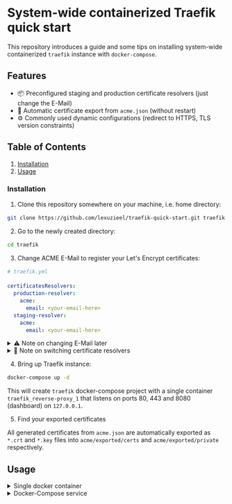 # System-wide containerized Traefik quick start

This repository introduces a guide and some tips on installing system-wide
containerized `traefik` instance with `docker-compose`.

## Features

- 📦 Preconfigured staging and production certificate resolvers (just change the E-Mail)
- 📄 Automatic certificate export from `acme.json` (without restart)
- ⚙️ Commonly used dynamic configurations (redirect to HTTPS, TLS version constraints)

## Table of Contents

1. [Installation](#installation)
1. [Usage](#usage)

### Installation

1. Clone this repository somewhere on your machine, i.e. home directory:

```bash
git clone https://github.com/lexuzieel/traefik-quick-start.git traefik
```

2. Go to the newly created directory:

```bash
cd traefik
```

3. Change ACME E-Mail to register your Let's Encrypt certificates:

```yaml
# traefik.yml

certificatesResolvers:
  production-resolver:
    acme:
      email: <your-email-here>
  staging-resolver:
    acme:
      email: <your-email-here>
```

<details>
  <summary>⚠️ Note on changing E-Mail later</summary>

> Your specified E-Mail will be used to register an account on the first usage by
> a [certificate resolver specified for a router](https://doc.traefik.io/traefik/routing/routers/#certresolver)
> and will be stored in `acme/acme.json`.
> If you will later want to change the E-Mail you will have to
> remove `acme.json` file. Since it is most likely that it will be created by 
> the container and will be owned by root, you will have to use `sudo`:
> ```
> sudo rm acme/acme.json
> ```

</details>

<details>
  <summary>🐛 Note on switching certificate resolvers</summary>

> There is currently a [bug with Traefik](https://github.com/traefik/traefik/issues/8633)
> that prevents switching between resolvers. If you have an already issued
> certificate by `staging-resolver` you first have to change your service's router
> [certresolver](https://doc.traefik.io/traefik/routing/routers/#certresolver)
> parameter to `production-resolver` and then **remove acme.json file**.

</details>

4. Bring up Traefik instance:

```bash
docker-compose up -d
```

This will create `traefik` docker-compose project with a single container
`traefik_reverse-proxy_1` that listens on ports 80, 443 and 8080 (dashboard) on
`127.0.0.1`.

5. Find your exported certificates

All generated certificates from `acme.json` are automatically exported as `*.crt` and `*.key` files
into `acme/exported/certs` and `acme/exported/private` respectively.

## Usage

<details>
  <summary>Single docker container</summary>

After bringing up an instance of `traefik`, it will 
[automatically watch](https://doc.traefik.io/traefik/getting-started/concepts/#auto-service-discovery) 
for new containers on your system. In order to tell `traefik` to create a 
route to your container, simply
[annotate it](https://doc.traefik.io/traefik/providers/docker):

```bash
docker run --rm \
-l 'traefik.enable=true' \
-l 'traefik.http.routers.nginx-example.rule=Host("nginx.example.localhost")' \
-l 'traefik.http.routers.nginx-example.entrypoints=web' \
-l 'traefik.http.services.nginx-example.loadbalancer.server.port=80' \
-l 'traefik.docker.network=traefik_overlay' \
--network traefik_overlay \
nginx
```

> Pay close attention to the `--network` parameter. In order for the Traefik to
> "see" this container they have to be connected to the same network, since
> originally containers reside in different networks and cannot access each
> other.

Now you can access your container at http://nginx.example.localhost:

![nginx example](docs/nginx-example.png)

</details>

<details>
  <summary>Docker-Compose service</summary>

Besides single containers you can also annotate `docker-compose` services and
since they are regular containers they will also be picked up by Traefik.

Given a `docker-compose.yml` file that descibes two services, a front-end and
a back-end:

```yaml
version: '3'

services:
  redis-commander:
    image: rediscommander/redis-commander:latest
    environment:
      - REDIS_HOSTS=local:redis:6379
    # This service is exposed by Traefik, so no need to expose the ports
    # ports:
    #   - "8081:8081"
    networks:
      - traefik
      # docker-compose project network
      # (to allow the backend to connect to redis)
      - default 
    labels:
      - "traefik.enable=true"
      - "traefik.http.services.redis-commander.loadbalancer.server.port=8081"
      - "traefik.http.routers.redis-commander.rule=Host(`redis-commander.localhost`)"
      - "traefik.http.routers.redis-commander.entrypoints=web"
      - "traefik.docker.network=traefik_overlay"
  redis:
    image: redis

networks:
  traefik:
    name: traefik_overlay
```

You can specify a reference to the `traefik_overlay` network in the list of
docker-compose project networks:

```yml
networks:
  traefik:
    name: traefik_overlay
```

Then, in the service that you want to expose, add this network:

```yml
services:
  my-service:
    ...
    networks:
      - traefik
      - default # <-- Add default network if you want to connect 
                # to other services inside the docker-compose project
```

Bring up this docker-compose project:

```bash
docker-compose --project-name example --file docker-compose.example.yml up -d
```

Now you can access your service at http://redis-commander.localhost:

![docker-compose service example](docs/redis-commander.png)

<details>

## Configuration

This project has a sample `traefik.yml` configuration file that you can change
freely. In contrast to the official sample file, it has
`providers.docker.exposedByDefault` set to `false` by default.
Consult [configuration introduction](https://doc.traefik.io/traefik/getting-started/configuration-overview/)
page of Traefik documentation for more details.
